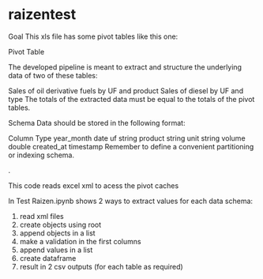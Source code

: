 # raizentest

Goal
This xls file has some pivot tables like this one:

Pivot Table

The developed pipeline is meant to extract and structure the underlying data of two of these tables:

Sales of oil derivative fuels by UF and product
Sales of diesel by UF and type
The totals of the extracted data must be equal to the totals of the pivot tables.

Schema
Data should be stored in the following format:

Column	Type
year_month	date
uf	string
product	string
unit	string
volume	double
created_at	timestamp
Remember to define a convenient partitioning or indexing schema.

.

This code reads excel xml to acess the pivot caches

In Test Raizen.ipynb shows 2 ways to extract values for each data schema:

1) read xml files
2) create objects using root
3) append objects in a list
4) make a validation in the first columns
5) append values in a list
6) create dataframe 
7) result in 2 csv outputs (for each table as required)
